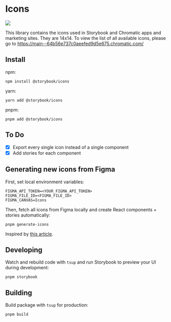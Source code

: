 # Icons

<img src="public/cover.jpg" />

This library contains the icons used in Storybook and Chromatic apps and marketing sites. They are 14x14. To view the list of all available icons, please go to https://main--64b56e737c0aeefed9d5e675.chromatic.com/

## Install

npm:

```console
npm install @storybook/icons
```

yarn:

```console
yarn add @storybook/icons
```

pnpm:

```console
pnpm add @storybook/icons
```

## To Do

- [x] Export every single icon instead of a single component
- [x] Add stories for each component

## Generating new icons from Figma

First, set local environment variables:

```console
FIGMA_API_TOKEN=<YOUR_FIGMA_API_TOKEN>
FIGMA_FILE_ID=<FIGMA_FILE_ID>
FIGMA_CANVAS=Icons
```

Then, fetch all icons from Figma locally and create React components + stories automatically:

```console
pnpm generate-icons
```

Inspired by [this article](https://blog.certa.dev/generating-react-icon-components-from-figma).

## Developing

Watch and rebuild code with `tsup` and run Storybook to preview your UI during development:

```console
pnpm storybook
```

## Building

Build package with `tsup` for production:

```console
pnpm build
```
